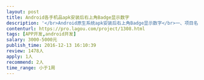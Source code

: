 ```yaml
---                
layout: post       
title: Android各手机品apk安装后右上角Badge显示数字           
description: '</br>Android原生系统apk安装后右上角Badge显示数字</br>一、项目名称</br>Android原生系统apk安装后右上角Badge显示数字</br>二、所需功能</br>1. 针对华为、HTC、OPPO、vivo、联想主流手机品牌实现apk安装后右上角Badge显示数字</br>三、人员要求</br>1.熟悉安卓原生系统和国内各手机厂商封装以后的安卓系统</br>2.研发人员最好在北京</br>'     
contenturl: https://pro.lagou.com/project/1308.html      
tags: [APP开发,android开发]            
salary: 3000-5000元          
publish_time: 2016-12-13 16:10:39         
review: 1478人                   
apply: 1人                   
recommend: 2人                   
time_range: 小于1周              
---                 
```


